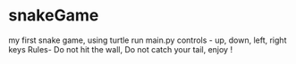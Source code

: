 # snakeGame
my first snake game, using turtle
run main.py
controls - up, down, left, right keys
Rules-
Do not hit the wall,
Do not catch your tail,
enjoy !
